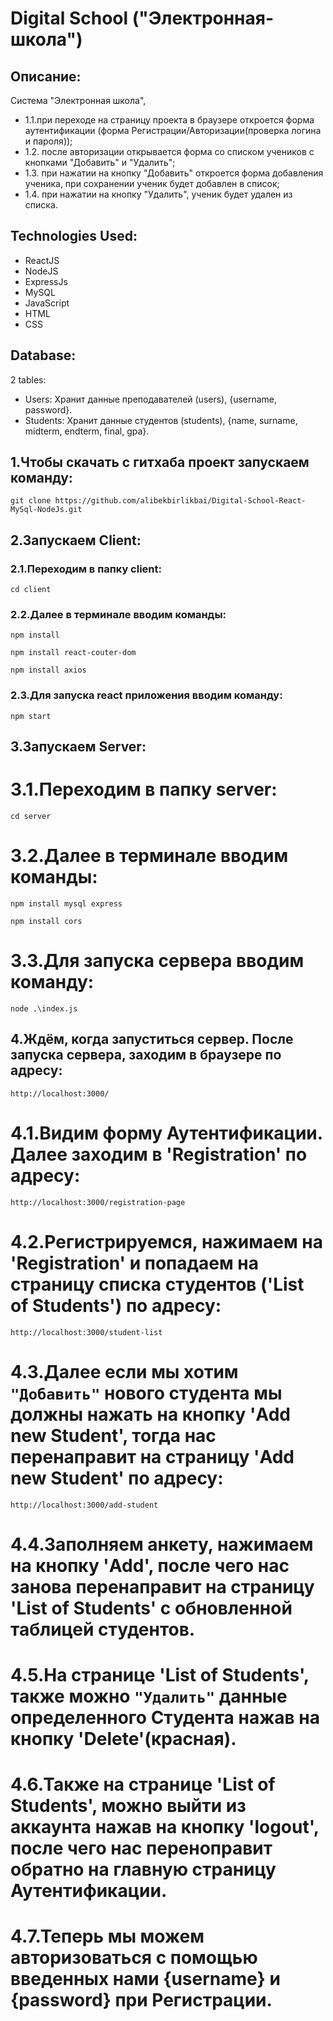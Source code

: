 # Digital School ("Электронная-школа")

## Описание:

Система "Электронная школа",

- 1.1.при переходе на страницу проекта в браузере откроется форма аутентификации (форма Регистрации/Авторизации(проверка логина и пароля));
- 1.2. после авторизации открывается форма со списком учеников с кнопками "Добавить" и "Удалить";
- 1.3. при нажатии на кнопку "Добавить" откроется форма добавления ученика, при сохранении ученик будет добавлен в список;
- 1.4. при нажатии на кнопку "Удалить", ученик будет удален из списка.

## Technologies Used:

- ReactJS
- NodeJS
- ExpressJs
- MySQL
- JavaScript
- HTML
- CSS

## Database:

2 tables:

- Users: Хранит данные преподавателей (users), {username, password}.
- Students: Хранит данные студентов (students), {name, surname, midterm, endterm, final, gpa}.

## 1.Чтобы скачать с гитхаба проект запускаем команду:

`git clone https://github.com/alibekbirlikbai/Digital-School-React-MySql-NodeJs.git`

## 2.Запускаем Client:

### 2.1.Переходим в папку client:

`cd client`

### 2.2.Далее в терминале вводим команды:

`npm install`

`npm install react-couter-dom`

`npm install axios`

### 2.3.Для запуска react приложения вводим команду:

`npm start`

## 3.Запускаем Server:

# 3.1.Переходим в папку server:

`cd server`

# 3.2.Далее в терминале вводим команды:

`npm install mysql express`

`npm install cors`

# 3.3.Для запуска сервера вводим команду:

`node .\index.js`

## 4.Ждём, когда запуститься сервер. После запуска сервера, заходим в браузере по адресу:

`http://localhost:3000/`

# 4.1.Видим форму Аутентификации. Далее заходим в 'Registration' по адресу:

`http://localhost:3000/registration-page`

# 4.2.Регистрируемся, нажимаем на 'Registration' и попадаем на страницу списка студентов ('List of Students') по адресу:

`http://localhost:3000/student-list`

# 4.3.Далее если мы хотим `"Добавить"` нового студента мы должны нажать на кнопку 'Add new Student', тогда нас перенаправит на страницу 'Add new Student' по адресу:

`http://localhost:3000/add-student`

# 4.4.Заполняем анкету, нажимаем на кнопку 'Add', после чего нас занова перенаправит на страницу 'List of Students' с обновленной таблицей студентов.

# 4.5.На странице 'List of Students', также можно `"Удалить"` данные определенного Студента нажав на кнопку 'Delete'(красная).

# 4.6.Также на странице 'List of Students', можно выйти из аккаунта нажав на кнопку 'logout', после чего нас переноправит обратно на главную страницу Аутентификации.

# 4.7.Теперь мы можем авторизоваться с помощью введенных нами {username} и {password} при Регистрации.
